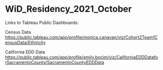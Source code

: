 # WiD_Residency_2021_October

Links to Tableau Public Dashboards:

Census Data
https://public.tableau.com/app/profile/monica.canavan/viz/Cohort2Team1CensusData/Ethnicity

California EDD Data
https://public.tableau.com/app/profile/emily.bocim/viz/CaliforniaEDDDataforSacramentoCounty/SacramentoCountyEDDData
